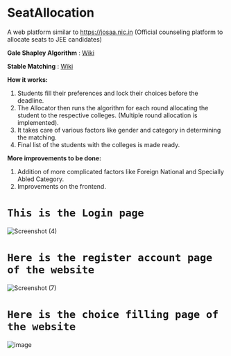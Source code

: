 # SeatAllocation

A web platform similar to https://josaa.nic.in (Official counseling platform to allocate seats to JEE candidates)

**Gale Shapley Algorithm** : [Wiki](https://en.wikipedia.org/wiki/Gale%E2%80%93Shapley_algorithm)

**Stable Matching** : [Wiki](https://en.wikipedia.org/wiki/Stable_marriage_problem)


**How it works:**

1. Students fill their preferences and lock their choices before the deadline.
2. The Allocator then runs the algorithm for each round allocating the student to the respective colleges. (Multiple round allocation is implemented).
3. It takes care of various factors like gender and category in determining the matching.
4. Final list of the students with the colleges is made ready.

**More improvements to be done:**
1. Addition of more complicated factors like Foreign National and Specially Abled Category.
2. Improvements on the frontend.
# `This is the Login page`
![Screenshot (4)](https://user-images.githubusercontent.com/72252670/126107038-1bdb5901-9b61-4660-bea0-14189691d30b.png)


# `Here is the register account page of the website`
![Screenshot (7)](https://user-images.githubusercontent.com/72252670/126107062-8b540e0e-54ae-40e2-acdc-72548fcb148c.png)

# `Here is the choice filling page of the website`
![image](https://user-images.githubusercontent.com/72252670/126110790-c8423c0f-1dfb-4bce-b911-778eb4d47d13.png)
